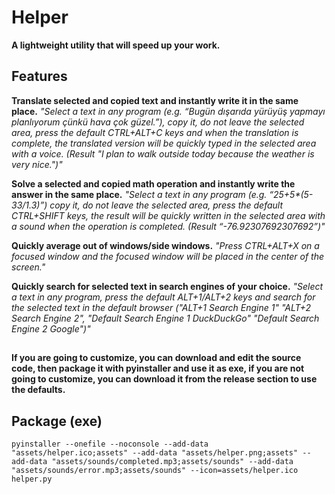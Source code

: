# Helper
**A lightweight utility that will speed up your work.**

## **Features**
**Translate selected and copied text and instantly write it in the same place.**
_"Select a text in any program (e.g. “Bugün dışarıda yürüyüş yapmayı planlıyorum çünkü hava çok güzel.”), copy it, do not leave the selected area, press the default CTRL+ALT+C keys and when the translation is complete, the translated version will be quickly typed in the selected area with a voice. (Result "I plan to walk outside today because the weather is very nice.")"_

**Solve a selected and copied math operation and instantly write the answer in the same place.**
_"Select a text in any program (e.g. “25+5*(5-33/1.3)”) copy it, do not leave the selected area, press the default CTRL+SHIFT keys, the result will be quickly written in the selected area with a sound when the operation is completed. (Result “-76.92307692307692”)"_

**Quickly average out of windows/side windows.**
_"Press CTRL+ALT+X on a focused window and the focused window will be placed in the center of the screen."_

**Quickly search for selected text in search engines of your choice.**
_"Select a text in any program, press the default ALT+1/ALT+2 keys and search for the selected text in the default browser ("ALT+1 Search Engine 1" "ALT+2 Search Engine 2", "Default Search Engine 1 DuckDuckGo" "Default Search Engine 2 Google")"_
##
**If you are going to customize, you can download and edit the source code, then package it with pyinstaller and use it as exe, if you are not going to customize, you can download it from the release section to use the defaults.**
## Package (exe)
```
pyinstaller --onefile --noconsole --add-data "assets/helper.ico;assets" --add-data "assets/helper.png;assets" --add-data "assets/sounds/completed.mp3;assets/sounds" --add-data "assets/sounds/error.mp3;assets/sounds" --icon=assets/helper.ico helper.py
```
